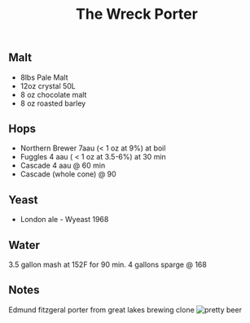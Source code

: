 ﻿---
layout: post
title: The Wreck Porter
tags: [ beer ]
---
## Malt
- 8lbs Pale Malt
- 12oz crystal 50L
- 8 oz chocolate malt
- 8 oz roasted barley
## Hops
-  Northern Brewer 7aau (< 1 oz at 9%) at boil
-  Fuggles  4 aau ( < 1 oz at 3.5-6%) at 30 min
-  Cascade 4 aau @ 60 min
-  Cascade (whole cone) @ 90
## Yeast
-  London ale  - Wyeast 1968 
## Water
3.5 gallon mash at 152F for 90 min. 4 gallons sparge @ 168
## Notes
Edmund fitzgeral porter from great lakes brewing clone
![pretty beer](https://9thvuw.dm.files.1drv.com/y4pJDyBCr3uwllCjBV0zvMxKRLjgoiCjNj9DcUVjAufImjnuIdvvNbOqarAGxxYfXpXkKDdZKrsyUXi7cdEa4a-3Ag4QxWcQWSWxKaxwo7nwwPGXlnVpeSi7dV-rOWVDlmmtxrlsMoPSf1WQXxabRjXIjrmsQQRPTl716KHPqrzaIXkCzwINMHEkb1i-Lw9xsuwtvfPbkuxCKDmqjTT9X9S7w/IMG_20181021_194652.jpg?psid=1)
